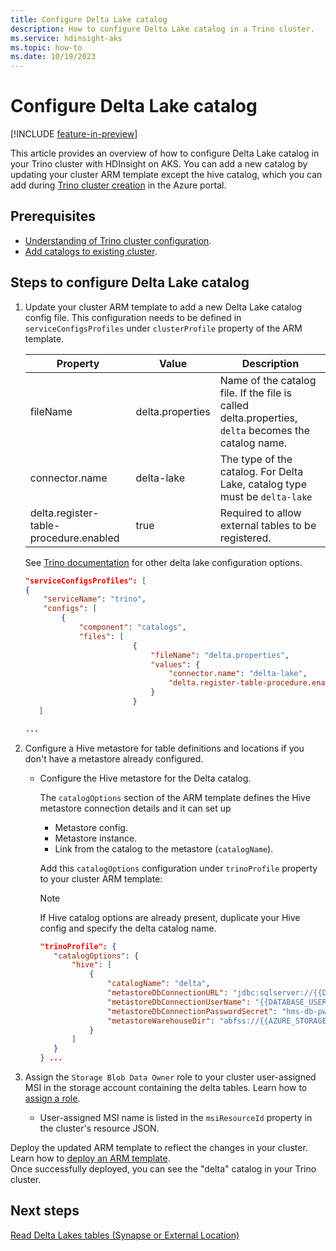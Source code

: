 ```yaml
---
title: Configure Delta Lake catalog
description: How to configure Delta Lake catalog in a Trino cluster.
ms.service: hdinsight-aks
ms.topic: how-to
ms.date: 10/19/2023
---
```


# Configure Delta Lake catalog

[!INCLUDE [feature-in-preview](../includes/feature-in-preview.md)]

This article provides an overview of how to configure Delta Lake catalog in your Trino cluster with HDInsight on AKS. You can add a new catalog by updating your cluster ARM template except the hive catalog, which you can add during [Trino cluster creation](./trino-create-cluster.md) in the Azure portal.

## Prerequisites

* [Understanding of Trino cluster configuration](./trino-service-configuration.md).
* [Add catalogs to existing cluster](./trino-add-catalogs.md).

## Steps to configure Delta Lake catalog

1. Update your cluster ARM template to add a new Delta Lake catalog config file. This configuration needs to be defined in `serviceConfigsProfiles` under `clusterProfile` property of the ARM template.

    |Property|Value|Description|
    |-|-|-|
    |fileName|delta.properties|Name of the catalog file. If the file is called delta.properties, `delta` becomes the catalog name.|
    |connector.name|delta-lake|The type of the catalog. For Delta Lake, catalog type must be `delta-lake`|
    |delta.register-table-procedure.enabled|true|Required to allow external tables to be registered.|

    See [Trino documentation](https://trino.io/docs/current/connector/delta-lake.html#general-configuration) for other delta lake configuration options.

    ```json
    "serviceConfigsProfiles": [
    {
        "serviceName": "trino",
        "configs": [
            {
                "component": "catalogs",
                "files": [
                            {
                                "fileName": "delta.properties",
                                "values": {
                                    "connector.name": "delta-lake",
                                    "delta.register-table-procedure.enabled": "true"
                                }
                            }
       ]

    ...
    ```

1. Configure a Hive metastore for table definitions and locations if you don't have a metastore already configured.

    * Configure the Hive metastore for the Delta catalog.
        
        The `catalogOptions` section of the ARM template defines the Hive metastore connection details and it can set up
        * Metastore config.
        * Metastore instance.
        * Link from the catalog to the metastore (`catalogName`).
    
        Add this `catalogOptions` configuration under `trinoProfile` property to your cluster ARM template:
    
         > [!NOTE]
         > If Hive catalog options are already present, duplicate your Hive config and specify the delta catalog name.
    
         ```json
         "trinoProfile": {
            "catalogOptions": {
                "hive": [
                    {
                        "catalogName": "delta",
                        "metastoreDbConnectionURL": "jdbc:sqlserver://{{DATABASE_SERVER}}.database.windows.net:1433;database={DATABASE_NAME}};encrypt=true;trustServerCertificate=true;loginTimeout=30;",
                        "metastoreDbConnectionUserName": "{{DATABASE_USER_NAME}}",
                        "metastoreDbConnectionPasswordSecret": "hms-db-pwd-ref",
                        "metastoreWarehouseDir": "abfss://{{AZURE_STORAGE_CONTAINER}}@{{AZURE_STORAGE_ACCOUNT_NAME}}.dfs.core.windows.net/"
                    }  
                ]
            }
        } ...
        ```

1. Assign the `Storage Blob Data Owner` role to your cluster user-assigned MSI in the storage account containing the delta tables. Learn how to [assign a role](/azure/role-based-access-control/role-assignments-portal#step-2-open-the-add-role-assignment-page).

   * User-assigned MSI name is listed in the `msiResourceId` property in the cluster's resource JSON.

Deploy the updated ARM template to reflect the changes in your cluster. Learn how to [deploy an ARM template](/azure/azure-resource-manager/templates/deploy-portal). 
<br>Once successfully deployed, you can see the "delta" catalog in your Trino cluster.

## Next steps

[Read Delta Lakes tables (Synapse or External Location)](./trino-create-delta-lake-tables-synapse.md)
